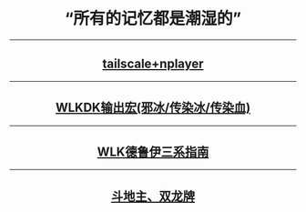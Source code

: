 # <center>“所有的记忆都是潮湿的”

---
## <center> <a href="https://samoa.lanzouy.com/b01rgbcib/">tailscale+nplayer</a>
---
## <center> <a href="WOW/<3.35PVE>输出宏(邪冰、传染冰、传染血).html">WLKDK输出宏(邪冰/传染冰/传染血)</a>
---
## <center> <a href="WOW/WLK德鲁伊指南.md">WLK德鲁伊三系指南</a>
---
## <center> [斗地主、双龙牌](./Other/tx;ddz;slp.md)
